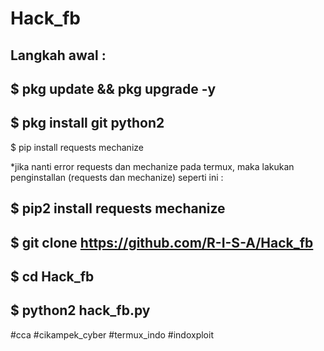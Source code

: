 # Hack_fb
Langkah awal : 
----------------------------------------------------------------
$ pkg update && pkg upgrade -y
----------------------------------------------------------------
$ pkg install git python2
----------------------------------------------------------------
$ pip install requests mechanize

*jika nanti error requests dan mechanize pada termux, maka lakukan penginstallan (requests dan mechanize) seperti ini :

$ pip2 install requests mechanize
----------------------------------------------------------------
$ git clone https://github.com/R-I-S-A/Hack_fb
----------------------------------------------------------------
$ cd Hack_fb
----------------------------------------------------------------
$ python2 hack_fb.py
----------------------------------------------------------------

#cca
#cikampek_cyber
#termux_indo
#indoxploit
